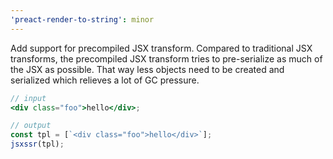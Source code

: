 ```yaml
---
'preact-render-to-string': minor
---
```


Add support for precompiled JSX transform. Compared to traditional JSX transforms, the precompiled JSX transform tries to pre-serialize as much of the JSX as possible. That way less objects need to be created and serialized which relieves a lot of GC pressure.

```jsx
// input
<div class="foo">hello</div>;

// output
const tpl = [`<div class="foo">hello</div>`];
jsxssr(tpl);
```
